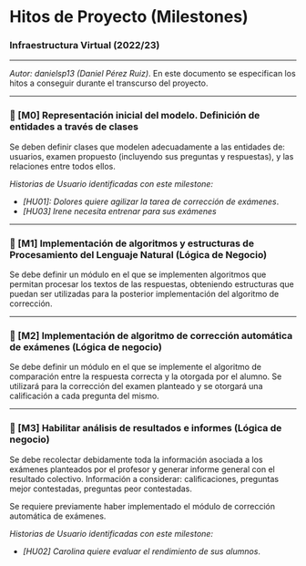 # Hitos de Proyecto (Milestones)



### Infraestructura Virtual (2022/23)

****

*Autor: danielsp13 (Daniel Pérez Ruiz)*. En este documento se especifican los hitos a conseguir durante el transcurso del proyecto.

****

### :checkered_flag: [M0] Representación inicial del modelo. Definición de entidades a través de clases

Se deben definir clases que modelen adecuadamente a las entidades de: usuarios, examen propuesto (incluyendo sus preguntas y respuestas), y las relaciones entre todos ellos.

*Historias de Usuario identificadas con este milestone:*

* *[HU01]: Dolores quiere agilizar la tarea de corrección de exámenes*.
* *[HU03] Irene necesita entrenar para sus exámenes*

****

### :checkered_flag: [M1] Implementación de algoritmos y estructuras de Procesamiento del Lenguaje Natural (Lógica de Negocio)

Se debe definir un módulo en el que se implementen algoritmos que permitan procesar los textos de las respuestas, obteniendo estructuras que puedan ser utilizadas para la posterior implementación del algoritmo de corrección.

****

### :checkered_flag: [M2] Implementación de algoritmo de corrección automática de exámenes (Lógica de negocio)

Se debe definir un módulo en el que se implemente el algoritmo de comparación entre la respuesta correcta y la otorgada por el alumno. Se utilizará para la corrección del examen planteado y se otorgará una calificación a cada pregunta del mismo.

****

### :checkered_flag: [M3] Habilitar análisis de resultados e informes (Lógica de negocio)

Se debe recolectar debidamente toda la información asociada a los exámenes planteados por el profesor y generar informe general con el resultado colectivo. Información a considerar: calificaciones, preguntas mejor contestadas, preguntas peor contestadas. 

Se requiere previamente haber implementado el módulo de corrección automática de exámenes.

*Historias de Usuario identificadas con este milestone:*

* *[HU02] Carolina quiere evaluar el rendimiento de sus alumnos*.
